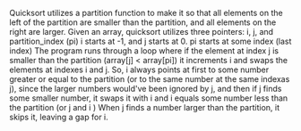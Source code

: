 Quicksort utilizes a partition function to make it so that all elements on the left of the partition are smaller than the partition, and all elements on the right are larger.
Given an array, quicksort utilizes three pointers: i, j, and partition_index (pi)
i starts at -1, and j starts at 0. pi starts at some index (last index)
The program runs through a loop where if the element at index j is smaller than the partition (array[j] < array[pi]) it increments i and swaps the elements at indexes i and j. So, i always points at first to some number greater or equal to the partition (or to the same number at the same indexas j), since the larger numbers would've been ignored by j, and then if j finds some smaller number, it swaps it with i and i equals some number less than the partition (or j and i )
When j finds a number larger than the partition, it skips it, leaving a gap for i. 